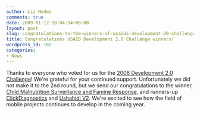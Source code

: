 ```yaml
---
author: Liz Hodes
comments: true
date: 2009-01-12 18:04:54+00:00
layout: post
slug: congratulations-to-the-winners-of-usaids-development-20-challenge
title: Congratulations USAID Development 2.0 Challenge winners!
wordpress_id: 165
categories:
- News
---
```


Thanks to everyone who voted for us for the [2008 Development 2.0 Challenge](http://www.netsquared.org/usaid)! We're grateful for your continued support. Unfortunately we did not make it to the 2nd round, but we send our congratulations to the winner, [Child Malnutrition Surveillance and Famine Response](http://www.netsquared.org/projects/child-malnutrition-surveillance-and-famine-response), and runners-up [ClickDiagnostics](http://www.netsquared.org/projects/clickdiagnostics-global-health) and [Ushahidi V2](http://www.netsquared.org/projects/ushahidi-v2-global-crisis-tool). We're excited to see how the field of mobile projects continues to develop in the coming year.
